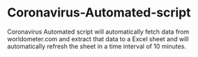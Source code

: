 # Coronavirus-Automated-script
Coronavirus Automated script will automatically fetch data from worldometer.com and extract that data to a Excel sheet and will automatically refresh the sheet in a time interval of 10 minutes.
